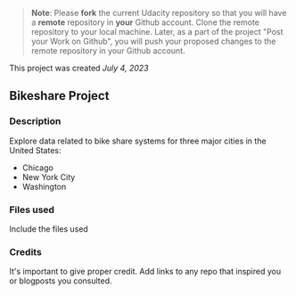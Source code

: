 >**Note**: Please **fork** the current Udacity repository so that you will have a **remote** repository in **your** Github account. Clone the remote repository to your local machine. Later, as a part of the project "Post your Work on Github", you will push your proposed changes to the remote repository in your Github account.

This project was created _July 4, 2023_

## Bikeshare Project

### Description
Explore data related to bike share systems for three major cities in the United States:
* Chicago
* New York City
* Washington

### Files used
Include the files used

### Credits
It's important to give proper credit. Add links to any repo that inspired you or blogposts you consulted.

